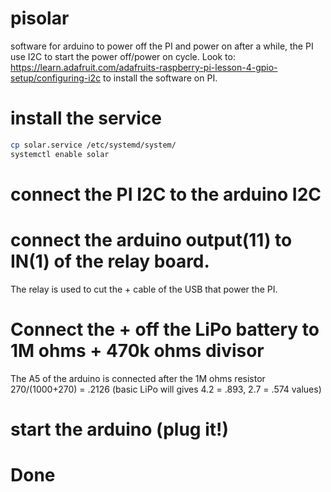 # pisolar
software for arduino to power off the PI and power on after a while, the PI use I2C to start the power off/power on cycle.
Look to: https://learn.adafruit.com/adafruits-raspberry-pi-lesson-4-gpio-setup/configuring-i2c to install the software on PI.

# install the service
```bash
cp solar.service /etc/systemd/system/
systemctl enable solar
```
# connect the PI I2C to the arduino I2C

# connect the arduino output(11) to IN(1) of the relay board.
The relay is used to cut the + cable of the USB that power the PI.

# Connect the + off the LiPo battery to 1M ohms + 470k ohms divisor
The A5 of the arduino is connected after the 1M ohms resistor
270/(1000+270) = .2126 (basic LiPo will gives 4.2 = .893, 2.7 = .574 values)


# start the arduino (plug it!)

# Done

